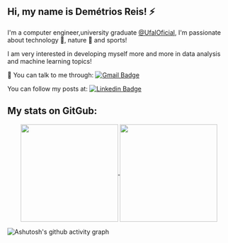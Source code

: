 ## Hi, my name is Demétrios Reis! ⚡ 

I'm a computer engineer,university graduate [@UfalOficial](https://twitter.com/UfalOficial), I'm passionate about technology 🔭, nature 🌱 and sports!

I am very interested in developing myself more and more in data analysis and machine learning topics!

💬 You can talk to me through: [![Gmail Badge](https://img.shields.io/badge/-Gmail-c14438?style=flat-square&logo=Gmail&logoColor=white&link=mailto:kbcs2@cin.ufpe.br)](mailto:demetriosreis1@gmail.com )

You can follow my posts at: [![Linkedin Badge](https://img.shields.io/badge/-LinkedIn-blue?style=flat-square&logo=Linkedin&logoColor=white&link=https://www.linkedin.com/in/demetrios-reis//)](https://www.linkedin.com/in/demetrios-reis/)

## My stats on GitGub: 

<p align=center>
    <a href="https://github.com/anuraghazra/github-readme-stats" title="Go to Source">
        <img height=220 align="center" src="https://github-readme-stats.vercel.app/api?username=Reis25&count_private=true&show_icons=true&theme=react">
    </a>
    <a href="https://github.com/anuraghazra&layout=compact/github-readme-stats">
    <img height=220 align="center" src="https://github-readme-stats.vercel.app/api/top-langs/?username=Reis25&bg_color=20232a&title_color=61dafb&icon_color=a960ff&text_color=ffffff" />
  </a>
</p>


![Ashutosh's github activity graph](https://activity-graph.herokuapp.com/graph?username=Reis25&theme=react-dark)
